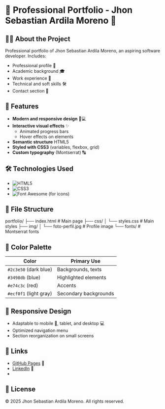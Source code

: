 # 📄 Professional Portfolio - Jhon Sebastian Ardila Moreno 🚀

## 👨‍💻 About the Project
Professional portfolio of Jhon Sebastian Ardila Moreno, an aspiring software developer. Includes:
- Professional profile 📌
- Academic background 🎓
- Work experience 💼
- Technical and soft skills 🛠️
- Contact section 📱

## 🌟 Features
- **Modern and responsive design** 📱💻
- **Interactive visual effects** ✨
  - Animated progress bars
  - Hover effects on elements
- **Semantic structure** HTML5
- **Styled with CSS3** (variables, flexbox, grid)
- **Custom typography** (Montserrat) 🔠

## 🛠️ Technologies Used
- ![HTML5](https://img.shields.io/badge/-HTML5-E34F26?logo=html5&logoColor=white)
- ![CSS3](https://img.shields.io/badge/-CSS3-1572B6?logo=css3&logoColor=white)
- ![Font Awesome](https://img.shields.io/badge/-Font_Awesome-339AF0?logo=fontawesome&logoColor=white) (for icons)

## 📂 File Structure
portfolio/
├── index.html # Main page
├── css/
│ └── styles.css # Main styles
├── img/
│ └── foto-perfil.jpg # Profile image
└── fonts/ # Montserrat fonts

## 🎨 Color Palette
| Color               | Primary Use           |
|---------------------|-----------------------|
| `#2c3e50` (dark blue) | Backgrounds, texts   |
| `#3498db` (blue)     | Highlighted elements  |
| `#e74c3c` (red)      | Accents               |
| `#ecf0f1` (light gray) | Secondary backgrounds |

## 📱 Responsive Design
- Adaptable to mobile 📱, tablet, and desktop 💻
- Optimized navigation menu
- Section reorganization on small screens

## 🔗 Links
- [GitHub Pages](https://jharmo05.github.io/HOJA-DE-VIDA/) 🐙 
- [LinkedIn](https://www.linkedin.com/in/sebastian-ardila-57a85a1ba/) 💼
- 

## 📜 License
© 2025 Jhon Sebastian Ardila Moreno. All rights reserved.

